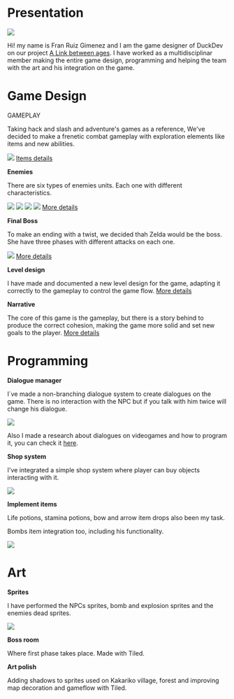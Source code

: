 # Presentation

![](https://i.gyazo.com/eb42e63ba403564d964919e1b6eb4b90.png)

Hi! my name is Fran Ruiz Gimenez and I am the game designer of DuckDev on our project [A Link between ages](https://github.com/carcasanchez/ALinkBetweenAges/wiki).
I have worked as a multidisciplinar member making the entire game design, programming and helping the team with the art and his integration on the game.

# Game Design

 GAMEPLAY  

Taking hack and slash and adventure's games as a reference, We've decided to make a frenetic combat gameplay with exploration elements like items and new abilities.

![](https://i.gyazo.com/ccc1d9cd44c9eca09564c451fbbd5634.png)
[Items details](https://github.com/carcasanchez/ALinkBetweenAges/wiki/Items)

 **Enemies**  

There are six types of enemies units. Each one with different characteristics.

![](https://camo.githubusercontent.com/00cef5de9457b558bffc225bf7fb5b7268f8e940/68747470733a2f2f7a656c646177696b692e6f72672f696d616765732f652f65312f426c756554656b74697465414c7474502e706e67) ![](https://camo.githubusercontent.com/eae02df7ffc6cb9c7b73db76f6915b64bfdf7201/68747470733a2f2f7a656c646177696b692e6f72672f696d616765732f652f65642f4f63746f726f6b5f414c7474502e706e67) ![](https://camo.githubusercontent.com/b10070120ce137abdd023b3b403c80d41bd657c6/68747470733a2f2f7a656c646177696b692e6f72672f696d616765732f382f38612f507572706c6557697a7a726f6265414c7474502e706e67) ![](https://camo.githubusercontent.com/770a9b8946d7ef4a64e315a3d5b858299c3de243/68747470733a2f2f7a656c646177696b692e6f72672f696d616765732f312f31372f526564526f636b6c6f707377616c6b2e706e67)
[More details](https://github.com/carcasanchez/ALinkBetweenAges/wiki/Enemies)

 **Final Boss**  

To make an ending with a twist, we decided thah Zelda would be the boss.
She have three phases with different attacks on each one.

![](https://i.gyazo.com/2f9a8e195e30e3b94f313478d3d07038.gif)
[More details](https://github.com/carcasanchez/ALinkBetweenAges/wiki/Final-Boss)

 **Level design**  

I have made and documented a new level design for the game, adapting it correctly to the gameplay to control the game flow.
[More details](https://github.com/carcasanchez/ALinkBetweenAges/wiki/Level-design)

 **Narrative**  

The core of this game is the gameplay, but there is a story behind to produce the correct cohesion, making the game more solid and set new goals to the player.
[More details](https://github.com/carcasanchez/ALinkBetweenAges/wiki)

# Programming

 **Dialogue manager**  

I´ve made a non-branching dialogue system to create dialogues on the game. There is no interaction with the NPC but if you talk with him twice will change his dialogue.

![](https://i.gyazo.com/96ba51e445f483a10fd856c38cfb9075.gif)

Also I made a research about dialogues on videogames and how to program it, you can check it [here](https://botttos.github.io/DialogueManagerForVideoGames/).

 **Shop system**  

I've integrated a simple shop system where player can buy objects interacting with it.

![](https://i.gyazo.com/cc6bc70aaa8c712f6785077f46081b2c.png)

 **Implement items**  

Life potions, stamina potions, bow and arrow item drops also been my task.

Bombs item integration too, including his functionality.

![](https://i.gyazo.com/20bc4c8478d2bfbbcaf4f425b21500e8.gif)

# Art

 **Sprites** 

I have performed the NPCs sprites, bomb and explosion sprites and the enemies dead sprites.

![](https://i.gyazo.com/eaf8f668edaeed6beaa803320d26ca88.gif)

 **Boss room**  

Where first phase takes place. Made with Tiled.

 **Art polish**  

 Adding shadows to sprites used on Kakariko village, forest and improving map decoration and gameflow with Tiled.
